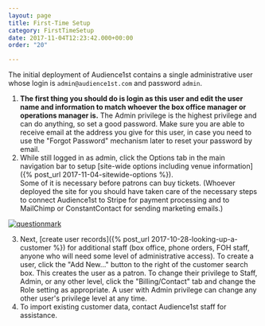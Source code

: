 ```yaml
---
layout: page
title: First-Time Setup
category: FirstTimeSetup
date: 2017-11-04T12:23:42.000+00:00
order: "20"

---
```

The initial deployment of Audience1st contains a single administrative user whose login is `admin@audience1st.com` and password `admin`.

1. **The first thing you should do is login as this user and edit the
   user name and information to match whoever the box office manager or
   operations manager is.**  The Admin privilege is the highest privilege
   and can do anything, so set a good password.  Make sure you are able to
   receive  email at the
   address you give for this user, in case you need to use the "Forgot
   Password" mechanism later to reset your password by email.
2. While still logged in as admin, click the Options tab in the main
   navigation bar to setup [site-wide options including venue
   information]({% post_url 2017-11-04-sitewide-options %}).  
   Some of it
   is necessary before patrons can buy tickets.  (Whoever deployed the site
   for you should have taken care of the necessary steps to connect
   Audience1st to Stripe for payment processing and to MailChimp or
   ConstantContact for sending marketing emails.)

[![questionmark](../assets/video.png)](https://www.youtube.com/watch?v=4PeeZ0km4Ac&list=PLQEw_5c_LyHytBYEpodNlT2cGFExI_iqt&index=16)

3. Next, [create user records]({% post_url 2017-10-28-looking-up-a-customer %}) for additional staff (box office, phone orders, FOH staff, anyone who will need some level of administrative access). To create a user, click the "Add New..." button to the right of the customer search box. This creates the user as a patron. To change their privilege to Staff, Admin, or any other level, click the "Billing/Contact" tab and change the Role setting as appropriate.  A user with Admin privilege can change any other user's privilege level at any time.
4. To import existing customer data, contact Audience1st staff for assistance.